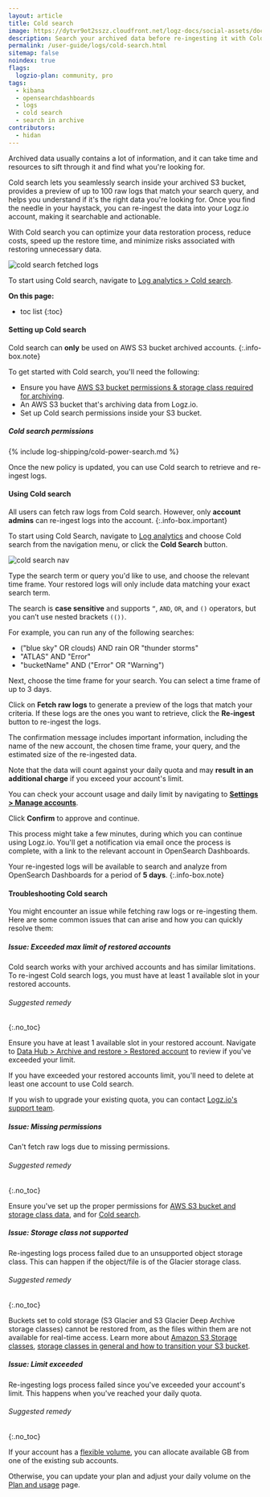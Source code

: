 ```yaml
---
layout: article
title: Cold search
image: https://dytvr9ot2sszz.cloudfront.net/logz-docs/social-assets/docs-social.jpg
description: Search your archived data before re-ingesting it with Cold search
permalink: /user-guide/logs/cold-search.html
sitemap: false 
noindex: true
flags:
  logzio-plan: community, pro
tags:
  - kibana
  - opensearchdashboards
  - logs
  - cold search
  - search in archive
contributors:
  - hidan
---
```



Archived data usually contains a lot of information, and it can take time and resources to sift through it and find what you're looking for.  

Cold search lets you seamlessly search inside your archived S3 bucket, provides a preview of up to 100 raw logs that match your search query, and helps you understand if it's the right data you're looking for. Once you find the needle in your haystack, you can re-ingest the data into your Logz.io account, making it searchable and actionable.

With Cold search you can optimize your data restoration process, reduce costs, speed up the restore time, and minimize risks associated with restoring unnecessary data.

![cold search fetched logs](https://dytvr9ot2sszz.cloudfront.net/logz-docs/cold-search/fetched-raw-logs.png)

To start using Cold search, navigate to [Log analytics > Cold search](https://app.logz.io/#/dashboard/osd/discover/).



**On this page:**

* toc list
{:toc}

<!-- ### Cold search overview

Once you've [set up an AWS S3 archive](/user-guide/archive-and-restore/configure-archiving.html) and granted the relevant Cold search permissions, you can start using the feature from the main Log analytics dashboard.

Click on the Cold search button to open the relevant screen. 

-->

#### Setting up Cold search


Cold search can **only** be used on AWS S3 bucket archived accounts.
{:.info-box.note}

To get started with Cold search, you'll need the following:

* Ensure you have [AWS S3 bucket permissions & storage class required for archiving](/user-guide/archive-and-restore/set-s3-permissions.html).
* An AWS S3 bucket that's archiving data from Logz.io.
* Set up Cold search permissions inside your S3 bucket.


##### Cold search permissions

{% include log-shipping/cold-power-search.md %}


Once the new policy is updated, you can use Cold search to retrieve and re-ingest logs. 


#### Using Cold search

All users can fetch raw logs from Cold search. However, only **account admins** can re-ingest logs into the account.
{:.info-box.important}

To start using Cold Search, navigate to [Log analytics](https://app.logz.io/#/dashboard/osd/discover/) and choose Cold search from the navigation menu, or click the **Cold Search** button.

![cold search nav](https://dytvr9ot2sszz.cloudfront.net/logz-docs/cold-search/cold-search-nav.png)

Type the search term or query you'd like to use, and choose the relevant time frame. Your restored logs will only include data matching your exact search term.

The search is **case sensitive** and supports `“`, `AND`, `OR`, and `()` operators, but you can’t use nested brackets `(())`.

For example, you can run any of the following searches:

* ("blue sky" OR clouds) AND rain OR "thunder storms"
* "ATLAS" AND "Error"
* "bucketName" AND ("Error" OR "Warning")

Next, choose the time frame for your search. You can select a time frame of up to 3 days.

Click on **Fetch raw logs** to generate a preview of the logs that match your criteria. If these logs are the ones you want to retrieve, click the **Re-ingest** button to re-ingest the logs. 

The confirmation message includes important information, including the name of the new account, the chosen time frame, your query, and the estimated size of the re-ingested data. 

Note that the data will count against your daily quota and may **result in an additional charge** if you exceed your account's limit. 

You can check your account usage and daily limit by navigating to [**Settings > Manage accounts**](https://app.logz.io/#/dashboard/settings/manage-accounts).

Click **Confirm** to approve and continue. 

This process might take a few minutes, during which you can continue using Logz.io. You'll get a notification via email once the process is complete, with a link to the relevant account in OpenSearch Dashboards.

Your re-ingested logs will be available to search and analyze from OpenSearch Dashboards for a period of **5 days**.
{:.info-box.note}


#### Troubleshooting Cold search

You might encounter an issue while fetching raw logs or re-ingesting them. Here are some common issues that can arise and how you can quickly resolve them:

##### Issue: Exceeded max limit of restored accounts

Cold search works with your archived accounts and has similar limitations. To re-ingest Cold search logs, you must have at least 1 available slot in your restored accounts. 

###### Suggested remedy
{:.no_toc}

Ensure you have at least 1 available slot in your restored account. Navigate to [Data Hub > Archive and restore > Restored account](https://app.logz.io/#/dashboard/tools/archive-and-restore) to review if you've exceeded your limit.

If you have exceeded your restored accounts limit, you'll need to delete at least one account to use Cold search. 

If you wish to upgrade your existing quota, you can contact [Logz.io's support team](mailto:help@logz.io).

##### Issue: Missing permissions

Can't fetch raw logs due to missing permissions.

###### Suggested remedy
{:.no_toc}

Ensure you've set up the proper permissions for [AWS S3 bucket and storage class data](/user-guide/archive-and-restore/set-s3-permissions.html), and for [Cold search](/user-guide/logs/cold-search.html#cold-search-permissions). 


##### Issue: Storage class not supported

Re-ingesting logs process failed due to an unsupported object storage class. This can happen if the object/file is of the Glacier storage class. 

###### Suggested remedy
{:.no_toc}


Buckets set to cold storage (S3 Glacier and S3 Glacier Deep Archive storage classes) cannot be restored from, as the files within them are not available for real-time access. Learn more about [Amazon S3 Storage classes](https://aws.amazon.com/s3/storage-classes/), [storage classes in general and how to transition your S3 bucket](https://docs.aws.amazon.com/AmazonS3/latest/userguide/storage-class-intro.html).

##### Issue: Limit exceeded

Re-ingesting logs process failed since you've exceeded your account's limit. This happens when you've reached your daily quota.

###### Suggested remedy
{:.no_toc}

If your account has a [flexible volume](/user-guide/accounts/flexible-volume.html), you can allocate available GB from one of the existing sub accounts.

Otherwise, you can update your plan and adjust your daily volume on the [Plan and usage](https://app.logz.io/#/dashboard/settings/plan-and-billing/plan) page.


<!-- ###### Additional resources
{:.no_toc}

* [Read more](https://logz.io/blog/kibana-advanced/) about creating and running advanced searches in OpenSearch Dashboards.  -->